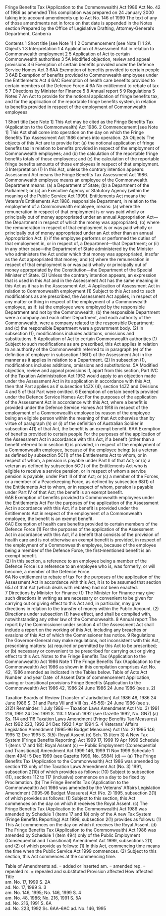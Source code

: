 

Fringe Benefits Tax (Application to the Commonwealth) Act 1986
Act No. 42 of 1986 as amended 
This compilation was prepared on 24 January 2000 taking into account amendments up to Act No. 146 of 1999
The text of any of those amendments not in force on that date is appended in the Notes section
Prepared by the Office of Legislative Drafting, Attorney‑General’s Department, Canberra
  
  
  
Contents
1	Short title [see Note 1]	1
2	Commencement [see Note 1]	1
2A	Objects	1
3	Interpretation	1
4	Application of Assessment Act in relation to Commonwealth employment	2
5	Application of Act to certain Commonwealth authorities	3
5A	Modified objection, review and appeal provisions	3
6	Exemption of certain benefits provided under the Defence Service Homes Act	3
6AA	Exemption of benefits provided to certain people	3
6AB	Exemption of benefits provided to Commonwealth employees under the Entitlements Act	4
6AC	Exemption of health care benefits provided to certain members of the Defence Force	4
6A	No entitlement to rebate of tax	5
7	Directions by Minister for Finance	5
8	 Annual report	5
9	Regulations	5
Notes		7
An Act to provide for the notional application of fringe benefits tax, and for the application of the reportable fringe benefits system, in relation to benefits provided in respect of the employment of Commonwealth employees
  
  
1  Short title [see Note 1]
		This Act may be cited as the Fringe Benefits Tax (Application to the Commonwealth) Act 1986.
2  Commencement [see Note 1]
		This Act shall come into operation on the day on which the Fringe Benefits Tax Assessment Act 1986 comes into operation.
2A  Objects
		The objects of this Act are to provide for:
	(a)	the notional application of fringe benefits tax in relation to benefits provided in respect of the employment of Commonwealth employees; and
	(b)	the calculation of the reportable fringe benefits totals of those employees; and
	(c)	the calculation of the reportable fringe benefits amounts of those employees in respect of that employment.
3  Interpretation 
	(1)	In this Act, unless the contrary intention appears:
Assessment Act means the Fringe Benefits Tax Assessment Act 1986.
Commonwealth employee means an employee of the Commonwealth.
Department means:
	(a)	a Department of State;
	(b)	a Department of the Parliament; or
	(c)	an Executive Agency or Statutory Agency (within the meaning of the Public Service Act 1999).
Entitlements Act means the Veteran’s Entitlements Act 1986.
responsible Department, in relation to the employment of a Commonwealth employee, means:
	(a)	where the remuneration in respect of that employment is or was paid wholly or principally out of money appropriated under an annual Appropriation Act—the Department in respect of which the money was appropriated;
	(b)	where the remuneration in respect of that employment is or was paid wholly or principally out of money appropriated under an Act other than an annual Appropriation Act:
	(i)	if the employee performs or performed the duties of that employment in, or in respect of, a Department—that Department; or
	(ii)	in any other case—the Department of State administered by the Minister who administers the Act under which that money was appropriated, insofar as the Act appropriated that money; and
	(c)	where the remuneration in respect of that employment is or was paid wholly or principally out of money appropriated by the Constitution—the Department of the Special Minister of State.
	(2)	Unless the contrary intention appears, an expression that is used in this Act and in the Assessment Act has the same meaning in this Act as it has in the Assessment Act.
4  Application of Assessment Act in relation to Commonwealth employment
	(1)	Subject to this Act and to such modifications as are prescribed, the Assessment Act applies, in respect of any matter or thing in respect of the employment of a Commonwealth employee, as if:
	(a)	the employee were employed by the responsible Department and not by the Commonwealth;
	(b)	the responsible Department were a company and each other Department, and each authority of the Commonwealth, were a company related to the responsible Department; and
	(c)	the responsible Department were a government body.
	(2)	In subsection (1), modifications includes additions, omissions and substitutions.
5  Application of Act to certain Commonwealth authorities
	(1)	Subject to such modifications as are prescribed, this Act applies in relation to an authority of the Commonwealth referred to in paragraph (e) of the definition of employer in subsection 136(1) of the Assessment Act in like manner as it applies in relation to a Department.
	(2)	In subsection (1), modifications includes additions, omissions and substitutions.
5A  Modified objection, review and appeal provisions
		If, apart from this section, Part IVC of the Taxation Administration Act 1953 would apply to an objection made under the Assessment Act in its  application in accordance with this Act, then that Part applies as if  subsection 14ZX (4), section 14ZZ and Divisions 4 and 5 of that Part were omitted.
6  Exemption of certain benefits provided under the Defence Service Homes Act 
		For the purposes of the application of the Assessment Act in accordance with this Act, where a benefit is provided under the Defence Service Homes Act 1918 in respect of the employment of a Commonwealth employee by reason of the employee being an eligible person within the meaning of that Act otherwise than by virtue of paragraph (h) or (i) of the definition of Australian Soldier in subsection 4(1) of that Act, the benefit is an exempt benefit.
6AA  Exemption of benefits provided to certain people
		For the purposes of the application of the Assessment Act in accordance with this Act, if a benefit (other than a benefit referred to in section 6) is provided, in respect of the employment of a Commonwealth employee, because of the employee being:
	(a)	a veteran as defined by subsection 5C(1) of the Entitlements Act to whom, or in respect of whom, a pension is payable under Part II of that Act;  or
	(b)	a veteran as defined by subsection 5C(1) of the Entitlements Act who is eligible to receive a service pension, or in respect of whom a service pension is payable, under Part III of that Act; or
	(c)	a member of the Forces, or a member of a Peacekeeping Force, as defined by subsection 68(1) of the Entitlements Act to whom, or in respect of whom, pension is payable under Part IV of that Act;
the benefit is an exempt benefit.  
6AB  Exemption of benefits provided to Commonwealth employees under the Entitlements Act
		For the purposes of the application of the Assessment Act in accordance with this Act, if a benefit is provided under the Entitlements Act in respect of the employment of a Commonwealth employee, the benefit is an exempt  benefit.  
6AC  Exemption of health care benefits provided to certain members of the Defence Force
	(1)	For the purposes of the application of the Assessment Act in accordance with this Act, if a benefit that consists of the provision of health care and is not otherwise an exempt benefit is provided, in respect of the employment of a Commonwealth employee, because of the employee being a member of the Defence Force, the first‑mentioned benefit is an exempt benefit.  
	(2)	In this section, a reference to an employee being a member of the  Defence Force is a reference to an employee who is, was formerly, or will become, a member of the Defence Force.  
6A  No entitlement to rebate of tax
		For the purposes of the application of the Assessment Act in accordance  with this Act, it is to be assumed that section 65J of that Act (which deals with rebates) had not been enacted.  
7  Directions by Minister for Finance
	(1)	The Minister for Finance may give such directions in writing as are necessary or convenient to be given for carrying out or giving effect to this Act and, in particular, may give directions in relation to the transfer of money within the Public Account.
	(2)	Directions under subsection (1) have effect, and shall be complied with, notwithstanding any other law of the Commonwealth.
8   Annual report
		The report by the Commissioner under section 4 of the Assessment Act shall include a report on the working of this Act, including any breaches or evasions of this Act of which the Commissioner has notice.
9  Regulations
		The Governor‑General may make regulations, not inconsistent with this Act, prescribing matters:
	(a)	required or permitted by this Act to be prescribed; or
	(b)	necessary or convenient to be prescribed for carrying out or giving effect to this Act.
Notes to the Fringe Benefits Tax (Application to the Commonwealth) Act 1986
Note 1
The Fringe Benefits Tax (Application to the Commonwealth) Act 1986 as shown in this compilation comprises Act No. 42, 1986 amended as indicated in the Tables below.
Table of Acts
Act
Number  and year
Date  of Assent
Date of commencement
Application, saving or transitional provisions
Fringe Benefits (Application to the Commonwealth) Act 1986 
42, 1986
24 June 1986
24 June 1986 (see s. 2)

Taxation Boards of Review (Transfer of Jurisdiction) Act 1986
48, 1986
24 June 1986
S. 31 and Parts VII and VIII (ss. 45‑56): 24 June 1986 (see s. 2(2)) Remainder: 1 July 1986
—
Taxation Laws Amendment Act (No. 3) 1991
216, 1991
24 Dec 1991
S. 113: 1 March 1992 (see Gazette 1992, No. GN7) (a)
Ss. 114 and 116
Taxation Laws Amendment (Fringe Benefits Tax Measures) Act 1992
223, 1992
24 Dec 1992
1 Apr 1994
S. 4
Veterans’ Affairs Legislation Amendment (1995‑96 Budget Measures) Act (No. 2) 1995
146, 1995
12 Dec 1995
S. 3(5): Royal Assent (b)
Sch. 13 (item 3)
A New Tax System (Fringe Benefits Reporting) Act 1999
17, 1999
19 Apr 1999
Schedule 1 (items 17 and 18): Royal Assent (c)
—
Public Employment (Consequential and Transitional) Amendment Act 1999
146, 1999
11 Nov 1999
Schedule 1 (item 494): 5 Dec 1999 (see Gazette 1999, No. S584) (d)
—
(a)	The Fringe Benefits Tax (Application to the Commonwealth) Act 1986 was amended by section 113 only of the Taxation Laws Amendment Act (No. 3) 1991, subsection 2(10) of which provides as follows:
	(10)	Subject to subsection (11), sections 112 to 117 (inclusive) commence on a day to be fixed by Proclamation.
(b)	The Fringe Benefits Tax (Application to the Commonwealth) Act 1986 was amended by the Veterans’ Affairs Legislation Amendment (1995‑96 Budget Measures) Act (No. 2) 1995, subsection 2(1) of which provides as follows:
	(1)	Subject to this section, this Act commences on the day on which it receives the Royal Assent.
(c)	The Fringe Benefits Tax (Application to the Commonwealth) Act 1986 was amended by Schedule 1 (items 17 and 18) only of the A new Tax System (Fringe Benefits Reporting) Act 1999, subsection 2(1) provides as follows:
	(1)	This Act commences on the day on which it receives the Royal Assent.
(d)	The Fringe Benefits Tax (Application to the Commonwealth) Act 1986 was amended by Schedule 1 (item 494) only of the Public Employment (Consequential and Transitional) Amendment Act 1999, subsections 2(1) and (2) of which provide as follows:
	(1)	In this Act, commencing time means the time when the Public Service Act 1999 commences.
	(2)	Subject to this section, this Act commences at the commencing time.

Table of Amendments
ad. = added or inserted      am. = amended      rep. = repealed      rs. = repealed and substituted
Provision affected
How affected
Title	
am. No. 17, 1999
S. 2A	
ad. No. 17, 1999
S. 3	
am. No. 146, 1995; No. 146, 1999
S. 4 	
am. No. 48, 1986; No. 216, 1991
S. 5A	
ad. No. 216, 1991
S. 6A	
ad. No. 223, 1992
Ss. 6AA–6AC	
ad. No. 146, 1995


